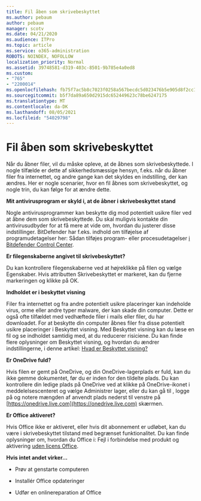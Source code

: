 ```yaml
---
title: Fil åben som skrivebeskyttet
ms.author: pebaum
author: pebaum
manager: scotv
ms.date: 04/21/2020
ms.audience: ITPro
ms.topic: article
ms.service: o365-administration
ROBOTS: NOINDEX, NOFOLLOW
localization_priority: Normal
ms.assetid: 39748581-d319-403c-8501-9b785e4a0ed8
ms.custom:
- "765"
- "2200014"
ms.openlocfilehash: fb75f7ac5b8c7023f0258a567becdc5d023476b5e905d8f2cc17479faea76af1
ms.sourcegitcommit: b5f7da89a650d2915dc652449623c78be6247175
ms.translationtype: MT
ms.contentlocale: da-DK
ms.lasthandoff: 08/05/2021
ms.locfileid: "54029798"
---
```

# <a name="file-open-read-only"></a>Fil åben som skrivebeskyttet

Når du åbner filer, vil du måske opleve, at de åbnes som skrivebeskyttede. I nogle tilfælde er dette af sikkerhedsmæssige hensyn, f.eks. når du åbner filer fra internettet, og andre gange kan det skyldes en indstilling, der kan ændres. Her er nogle scenarier, hvor en fil åbnes som skrivebeskyttet, og nogle trin, du kan følge for at ændre dette.
  
 **Mit antivirusprogram er skyld i, at de åbner i skrivebeskyttet stand**
  
Nogle antivirusprogrammer kan beskytte dig mod potentielt usikre filer ved at åbne dem som skrivebeskyttede. Du skal muligvis kontakte din antivirusudbyder for at få mere at vide om, hvordan du justerer disse indstillinger. BitDefender har f.eks. indhold om tilføjelse af programudetagelser her: Sådan tilføjes program- eller procesudetagelser [i Bitdefender Control Center](https://aka.ms/AA6098i).
  
 **Er filegenskaberne angivet til skrivebeskyttet?**
  
Du kan kontrollere filegenskaberne ved at højreklikke på filen og vælge Egenskaber. Hvis attributten Skrivebeskyttet er markeret, kan du fjerne markeringen og klikke på OK.
  
 **Indholdet er i beskyttet visning**
  
Filer fra internettet og fra andre potentielt usikre placeringer kan indeholde virus, orme eller andre typer malware, der kan skade din computer. Dette er også ofte tilfældet med vedhæftede filer i mails eller filer, du har downloadet. For at beskytte din computer åbnes filer fra disse potentielt usikre placeringer i Beskyttet visning. Med Beskyttet visning kan du læse en fil og se indholdet samtidig med, at du reducerer risiciene. Du kan finde flere oplysninger om Beskyttet visning, og hvordan du ændrer indstillingerne, i denne artikel: [Hvad er Beskyttet visning?](https://support.office.com/article/d6f09ac7-e6b9-4495-8e43-2bbcdbcb6653)
  
 **Er OneDrive fuld?**
  
Hvis filen er gemt på OneDrive, og din OneDrive-lagerplads er fuld, kan du ikke gemme dokumentet, før du er inden for den tildelte plads. Du kan kontrollere din ledige plads på OneDrive ved at klikke på OneDrive-ikonet i meddelelsescenteret og vælge Administrer lager, eller du kan gå til , logge på og notere mængden af anvendt plads nederst til venstre på [https://onedrive.live.com](https://onedrive.live.com) skærmen.
  
 **Er Office aktiveret?**
  
Hvis Office ikke er aktiveret, eller hvis dit abonnement er udløbet, kan du være i skrivebeskyttet tilstand med begrænset funktionalitet. Du kan finde oplysninger om, hvordan du Office i: Fejl i forbindelse med produkt og aktivering [uden licens Office](https://support.office.com/article/0d23d3c0-c19c-4b2f-9845-5344fedc4380).
  
 **Hvis intet andet virker...**
  
- Prøv at genstarte computeren
    
- Installér Office opdateringer
    
- Udfør en onlinereparation af Office
    

